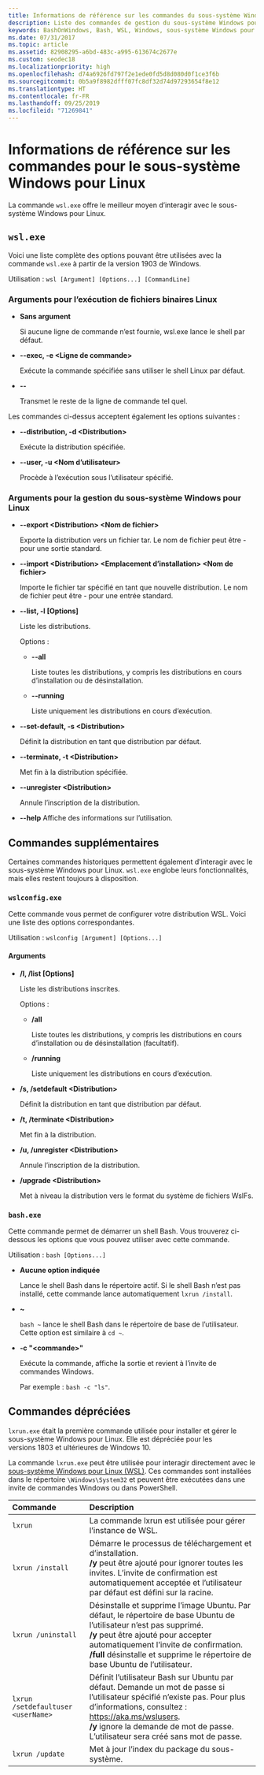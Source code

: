 ```yaml
---
title: Informations de référence sur les commandes du sous-système Windows pour Linux
description: Liste des commandes de gestion du sous-système Windows pour Linux
keywords: BashOnWindows, Bash, WSL, Windows, sous-système Windows pour Linux, sous-système Windows, Ubuntu
ms.date: 07/31/2017
ms.topic: article
ms.assetid: 82908295-a6bd-483c-a995-613674c2677e
ms.custom: seodec18
ms.localizationpriority: high
ms.openlocfilehash: d74a6926fd797f2e1ede0fd5d8d080d0f1ce3f6b
ms.sourcegitcommit: 0b5a9f8982dfff07fc8df32d74d97293654f8e12
ms.translationtype: HT
ms.contentlocale: fr-FR
ms.lasthandoff: 09/25/2019
ms.locfileid: "71269841"
---
```

# <a name="command-reference-for-windows-subsystem-for-linux"></a>Informations de référence sur les commandes pour le sous-système Windows pour Linux

La commande `wsl.exe` offre le meilleur moyen d’interagir avec le sous-système Windows pour Linux. 


## `wsl.exe`

Voici une liste complète des options pouvant être utilisées avec la commande `wsl.exe` à partir de la version 1903 de Windows.

Utilisation : `wsl [Argument] [Options...] [CommandLine]`

### <a name="arguments-for-running-linux-binaries"></a>Arguments pour l’exécution de fichiers binaires Linux

* **Sans argument**

  Si aucune ligne de commande n’est fournie, wsl.exe lance le shell par défaut.

* **--exec, -e \<Ligne de commande>**
  
  Exécute la commande spécifiée sans utiliser le shell Linux par défaut.

* **--**
  
  Transmet le reste de la ligne de commande tel quel.

Les commandes ci-dessus acceptent également les options suivantes :

* **--distribution, -d \<Distribution>**

  Exécute la distribution spécifiée.

* **--user, -u \<Nom d’utilisateur>**

  Procède à l’exécution sous l’utilisateur spécifié.

### <a name="arguments-for-managing-windows-subsystem-for-linux"></a>Arguments pour la gestion du sous-système Windows pour Linux

* **--export \<Distribution> \<Nom de fichier>**
  
  Exporte la distribution vers un fichier tar. Le nom de fichier peut être - pour une sortie standard.

* **--import \<Distribution> \<Emplacement d’installation> \<Nom de fichier>**
  
  Importe le fichier tar spécifié en tant que nouvelle distribution. Le nom de fichier peut être - pour une entrée standard.

* **--list, -l [Options]**
  
  Liste les distributions.

  Options :
  * **--all**
      
    Liste toutes les distributions, y compris les distributions en cours d’installation ou de désinstallation.

  * **--running**
      
    Liste uniquement les distributions en cours d’exécution.

* **--set-default, -s \<Distribution>**
  
  Définit la distribution en tant que distribution par défaut.

* **--terminate, -t \<Distribution>**
  
  Met fin à la distribution spécifiée.

* **--unregister \<Distribution>**
  
  Annule l’inscription de la distribution.
   
* **--help** Affiche des informations sur l’utilisation.

## <a name="additional-commands"></a>Commandes supplémentaires

Certaines commandes historiques permettent également d’interagir avec le sous-système Windows pour Linux. `wsl.exe` englobe leurs fonctionnalités, mais elles restent toujours à disposition. 

### `wslconfig.exe`

Cette commande vous permet de configurer votre distribution WSL. Voici une liste des options correspondantes.

Utilisation : `wslconfig [Argument] [Options...]`

#### <a name="arguments"></a>Arguments
* **/l, /list [Options]**
  
  Liste les distributions inscrites.
  
  Options :
    * **/all**
    
      Liste toutes les distributions, y compris les distributions en cours d’installation ou de désinstallation (facultatif).

    * **/running**
      
      Liste uniquement les distributions en cours d’exécution.

* **/s, /setdefault \<Distribution>**
  
  Définit la distribution en tant que distribution par défaut.

* **/t, /terminate \<Distribution>**
  
  Met fin à la distribution.

* **/u, /unregister \<Distribution>**
  
  Annule l’inscription de la distribution.
   
* **/upgrade \<Distribution>**
  
  Met à niveau la distribution vers le format du système de fichiers WslFs.

### `bash.exe`

Cette commande permet de démarrer un shell Bash. Vous trouverez ci-dessous les options que vous pouvez utiliser avec cette commande.

Utilisation : `bash [Options...]`

* **Aucune option indiquée**
  
  Lance le shell Bash dans le répertoire actif. Si le shell Bash n’est pas installé, cette commande lance automatiquement `lxrun /install`.

* **~**
  
  `bash ~` lance le shell Bash dans le répertoire de base de l’utilisateur.  Cette option est similaire à `cd ~`.

* **-c "\<commande>"**
  
  Exécute la commande, affiche la sortie et revient à l’invite de commandes Windows.
    
  Par exemple : `bash -c "ls"`.

## <a name="deprecated-commands"></a>Commandes dépréciées

`lxrun.exe` était la première commande utilisée pour installer et gérer le sous-système Windows pour Linux. Elle est dépréciée pour les versions 1803 et ultérieures de Windows 10.

La commande `lxrun.exe` peut être utilisée pour interagir directement avec le [sous-système Windows pour Linux (WSL)](https://msdn.microsoft.com/en-us/commandline/wsl/faq#what-windows-subsystem-for-linux-wsl-).  Ces commandes sont installées dans le répertoire `\Windows\System32` et peuvent être exécutées dans une invite de commandes Windows ou dans PowerShell.

| Commande                     | Description                     |
|:----------------------------|:---------------------------|
| `lxrun`                     | La commande lxrun est utilisée pour gérer l’instance de WSL. |
| `lxrun /install`            | Démarre le processus de téléchargement et d’installation. <br/> **/y** peut être ajouté pour ignorer toutes les invites.  L’invite de confirmation est automatiquement acceptée et l’utilisateur par défaut est défini sur la racine.          |
| `lxrun /uninstall`          | Désinstalle et supprime l’image Ubuntu.  Par défaut, le répertoire de base Ubuntu de l’utilisateur n’est pas supprimé. <br/> **/y** peut être ajouté pour accepter automatiquement l’invite de confirmation. <br/>**/full** désinstalle et supprime le répertoire de base Ubuntu de l’utilisateur.         |
| `lxrun /setdefaultuser <userName>`     | Définit l’utilisateur Bash sur Ubuntu par défaut. Demande un mot de passe si l’utilisateur spécifié n’existe pas.  Pour plus d’informations, consultez : https://aka.ms/wslusers. <br/> **/y** ignore la demande de mot de passe.  L’utilisateur sera créé sans mot de passe.|
| `lxrun /update`            | Met à jour l’index du package du sous-système.          |
